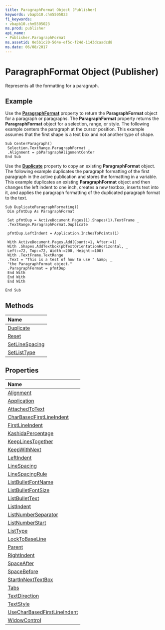 ```yaml
---
title: ParagraphFormat Object (Publisher)
keywords: vbapb10.chm5505023
f1_keywords:
- vbapb10.chm5505023
ms.prod: publisher
api_name:
- Publisher.ParagraphFormat
ms.assetid: 0e5b1c20-564e-ef5c-f24d-1143dcaadcd8
ms.date: 06/08/2017
---
```



# ParagraphFormat Object (Publisher)

Represents all the formatting for a paragraph.


## Example

Use the  **[ParagraphFormat](http://msdn.microsoft.com/library/5ab0a2ec-d7a9-f3af-29e7-5421427ee783%28Office.15%29.aspx)** property to return the **ParagraphFormat** object for a paragraph or paragraphs. The **ParagraphFormat** property returns the **ParagraphFormat** object for a selection, range, or style. The following example centers the paragraph at the cursor position. This example assumes that the first shape is a text box and not another type of shape.


```
Sub CenterParagraph() 
 Selection.TextRange.ParagraphFormat _ 
 .Alignment = pbParagraphAlignmentCenter 
End Sub
```

Use the  **[Duplicate](http://msdn.microsoft.com/library/545dbfdb-4cd5-99b1-1ba3-b723e8d7b827%28Office.15%29.aspx)** property to copy an existing **ParagraphFormat** object. The following example duplicates the paragraph formatting of the first paragraph in the active publication and stores the formatting in a variable. This example duplicates an existing **ParagraphFormat** object and then changes the left indent to one inch, creates a new textbox, inserts text into it, and applies the paragraph formatting of the duplicated paragraph format to the text.




```
Sub DuplicateParagraphFormating() 
 Dim pfmtDup As ParagraphFormat 
 
 Set pfmtDup = ActiveDocument.Pages(1).Shapes(1).TextFrame _ 
 .TextRange.ParagraphFormat.Duplicate 
 
 pfmtDup.LeftIndent = Application.InchesToPoints(1) 
 
 With ActiveDocument.Pages.Add(Count:=1, After:=1) 
 With .Shapes.AddTextbox(pbTextOrientationHorizontal, _ 
 Left:=72, Top:=72, Width:=200, Height:=100) 
 With .TextFrame.TextRange 
 .Text = "This is a test of how to use " &amp; _ 
 "the ParagraphFormat object." 
 .ParagraphFormat = pfmtDup 
 End With 
 End With 
 End With 
 
End Sub
```


## Methods



|**Name**|
|:-----|
|[Duplicate](http://msdn.microsoft.com/library/83156999-7867-05c2-9e85-4cc0f580ac6e%28Office.15%29.aspx)|
|[Reset](http://msdn.microsoft.com/library/8ef5c799-cace-133c-33d3-3454df2c2f24%28Office.15%29.aspx)|
|[SetLineSpacing](http://msdn.microsoft.com/library/32e5b233-8415-2373-7423-18b66df3a5ea%28Office.15%29.aspx)|
|[SetListType](http://msdn.microsoft.com/library/6900aac5-fb3f-5813-309c-1422d38c8301%28Office.15%29.aspx)|

## Properties



|**Name**|
|:-----|
|[Alignment](http://msdn.microsoft.com/library/db66f8b8-a813-418c-2735-e5299e6a6045%28Office.15%29.aspx)|
|[Application](http://msdn.microsoft.com/library/c8c5c15f-6cb2-86cc-a546-2616e23a1cca%28Office.15%29.aspx)|
|[AttachedToText](http://msdn.microsoft.com/library/1bfb902c-d728-1f97-513c-dcee54ce57a8%28Office.15%29.aspx)|
|[CharBasedFirstLineIndent](http://msdn.microsoft.com/library/d0432be6-2e6a-39fa-9e9a-0300a0437f35%28Office.15%29.aspx)|
|[FirstLineIndent](http://msdn.microsoft.com/library/4966b30e-7629-b66d-0870-ada91c3af4f3%28Office.15%29.aspx)|
|[KashidaPercentage](http://msdn.microsoft.com/library/d62aa512-cce6-2e78-657f-51ff1b2cbcf8%28Office.15%29.aspx)|
|[KeepLinesTogether](http://msdn.microsoft.com/library/a0f3f2f0-d986-4928-3c4f-0665711a6876%28Office.15%29.aspx)|
|[KeepWithNext](http://msdn.microsoft.com/library/fb49169d-4718-8ee6-6468-b7cbc8b8a774%28Office.15%29.aspx)|
|[LeftIndent](http://msdn.microsoft.com/library/f9cc3a86-d382-92d7-ec24-d13fc5e3d844%28Office.15%29.aspx)|
|[LineSpacing](http://msdn.microsoft.com/library/cb9abe6a-794c-6a58-2706-e12bbb5a302b%28Office.15%29.aspx)|
|[LineSpacingRule](http://msdn.microsoft.com/library/e9855daa-59f4-a4b6-f153-5de515261414%28Office.15%29.aspx)|
|[ListBulletFontName](http://msdn.microsoft.com/library/aa0269a1-c5a8-1705-551f-6b1b849701e9%28Office.15%29.aspx)|
|[ListBulletFontSize](http://msdn.microsoft.com/library/1ff1de0f-afcc-cc9c-bf45-d745695db89b%28Office.15%29.aspx)|
|[ListBulletText](http://msdn.microsoft.com/library/fa80957a-be91-398f-a24f-5a0449a9466f%28Office.15%29.aspx)|
|[ListIndent](http://msdn.microsoft.com/library/b42000ea-0636-88cf-b7ed-c71384a2b0d5%28Office.15%29.aspx)|
|[ListNumberSeparator](http://msdn.microsoft.com/library/63189011-12a0-c7bc-f6c6-7b17b0dcedf2%28Office.15%29.aspx)|
|[ListNumberStart](http://msdn.microsoft.com/library/8e17fdaa-f53e-26c4-d92b-8ead65c28555%28Office.15%29.aspx)|
|[ListType](http://msdn.microsoft.com/library/04ae7157-e864-4e95-74ff-59821eceb286%28Office.15%29.aspx)|
|[LockToBaseLine](http://msdn.microsoft.com/library/4430bab6-a338-e61d-681c-6063d4a5c3b3%28Office.15%29.aspx)|
|[Parent](http://msdn.microsoft.com/library/afa92f13-222f-d48c-c739-9b21f15f1868%28Office.15%29.aspx)|
|[RightIndent](http://msdn.microsoft.com/library/bc3102d3-afc5-3f19-b98a-7f816e374d1a%28Office.15%29.aspx)|
|[SpaceAfter](http://msdn.microsoft.com/library/52f65636-862d-442e-e66f-5ff5c79ee7b0%28Office.15%29.aspx)|
|[SpaceBefore](http://msdn.microsoft.com/library/ed19a927-67e4-a1b3-06f8-1035c4b0815a%28Office.15%29.aspx)|
|[StartInNextTextBox](http://msdn.microsoft.com/library/96b34fa8-04ef-e472-16f0-15f82e7912ba%28Office.15%29.aspx)|
|[Tabs](http://msdn.microsoft.com/library/c42ba898-b84f-7215-129d-8134670f75ac%28Office.15%29.aspx)|
|[TextDirection](http://msdn.microsoft.com/library/b96c634d-0e7e-dba8-2bf4-e5baf3afa3d1%28Office.15%29.aspx)|
|[TextStyle](http://msdn.microsoft.com/library/8495c9c8-387e-a2e8-26cb-08f660dde985%28Office.15%29.aspx)|
|[UseCharBasedFirstLineIndent](http://msdn.microsoft.com/library/c2ac44ab-6671-5851-ac62-7449fd646cc5%28Office.15%29.aspx)|
|[WidowControl](http://msdn.microsoft.com/library/af1f1106-60e3-3987-3710-30fae7cf3940%28Office.15%29.aspx)|

